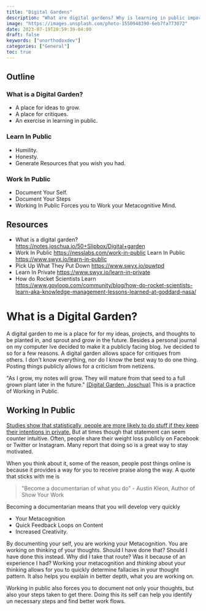 ```yaml
---
title: "Digital Gardens"
description: "What are digital gardens? Why is learning in public important?"
image: "https://images.unsplash.com/photo-1550948390-6eb7fa773072"
date: 2023-07-19T20:59:39-04:00
draft: false
keywords: ["unorthodoxdev"]
categories: ["General"]
toc: true
---
```


## Outline

### What is a Digital Garden?

- A place for ideas to grow.
- A place for critiques.
- An exercise in learning in public.

### Learn In Public

- Humility.
- Honesty.
- Generate Resources that you wish you had.

### Work In Public

- Document Your Self.
- Document Your Steps
- Working In Public Forces you to Work your Metacognitive Mind.

## Resources

- What is a digital garden? https://notes.joschua.io/50+Slipbox/Digital+garden
- Work In Public https://nesslabs.com/work-in-public
Learn In Public https://www.swyx.io/learn-in-public
- Pick Up What They Put Down https://www.swyx.io/puwtpd
- Learn In Private https://www.swyx.io/learn-in-private
- How do Rocket Scientists Learn https://www.govloop.com/community/blog/how-do-rocket-scientists-learn-aka-knowledge-management-lessons-learned-at-goddard-nasa/

# What is a Digital Garden?

A digital garden to me is a place for for my ideas, projects, and thoughts to be planted in, and sprout and grow in the future. Besides a personal journal on my computer Ive decided to make it a publicly facing blog. Ive decided to so for a few reasons. A digital garden allows space for critiques from others. I don't know everything, nor do I know the best way to do one thing. Posting things publicly allows for a criticism from netizens.

"As I grow, my notes will grow. They will mature from that seed to a full grown plant later in the future." [(Digital Garden, Joschua)](https://notes.joschua.io/50+Slipbox/Digital+garden) This is a practice of Working in Public.

## Working In Public

[Studies show that statistically, people are more likely to do stuff if they keep their intentions in private.](https://s18798.pcdn.co/motivationlab/wp-content/uploads/sites/6235/2023/02/two-routes-to-the-sr-oof-mot-and-goals.pdf) But at times though that statement can seem counter intuitive. Often, people share their weight loss publicly on Facebook or Twitter or Instagram. Many report that doing so is a great way to stay motivated. 

When you think about it, some of the reason, people post things online is because it provides a way for you to receive praise along the way. A quote that sticks with me is 

> "Become a documentarian of what you do" - Austin Kleon, Author of Show Your Work

Becoming a documentarian means that you will develop very quickly
- Your Metacognition
- Quick Feedback Loops on Content
- Increased Creativity.

By documenting your self, you are working your Metacognition. You are working on thinking of your thoughts. Should I have done that? Should I have done this instead. Why did I take that route? Was it because of an experience I had? Working your metacognition and *thinking* about your thinking allows for you to quickly determine fallacies in your thought pattern. It also helps you explain in better depth, what you are working on.

Working in public also forces you to document not only your thoughts, but also your steps taken to get there. Doing this its self can help you identify un necessary steps and find better work flows.
